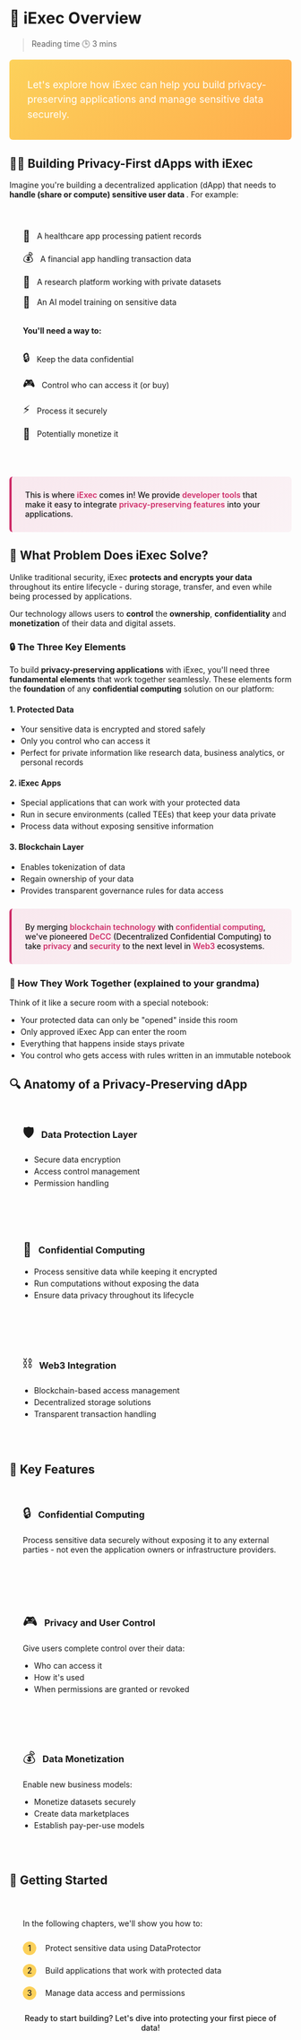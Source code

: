 # 🧐 iExec Overview

> Reading time 🕒 3 mins

<div class="hero">
  <div class="hero-content">
    <p>Let's explore how iExec can help you build privacy-preserving applications and manage sensitive data securely.</p>
  </div>
</div>

## 👨‍💻 Building Privacy-First dApps with iExec

<p>Imagine you're building a decentralized application (dApp) that needs to <strong> handle (share or compute) sensitive user data </strong>. For example:</p>
<div class="use-case-card">
  <div class="examples-list">
    <div class="example-item">
      <span class="example-icon">🏥</span>
      <span>A healthcare app processing patient records</span>
    </div>
    <div class="example-item">
      <span class="example-icon">💰</span>
      <span>A financial app handling transaction data</span>
    </div>
    <div class="example-item">
      <span class="example-icon">🔬</span>
      <span>A research platform working with private datasets</span>
    </div>
    <div class="example-item">
      <span class="example-icon">🤖</span>
      <span>An AI model training on sensitive data</span>
    </div>
  </div>

  <div class="requirements-list">
    <p><strong>You'll need a way to:</strong></p>
    <div class="requirement-item">
      <span class="req-icon">🔒</span>
      <span>Keep the data confidential</span>
    </div>
    <div class="requirement-item">
      <span class="req-icon">🎮</span>
      <span>Control who can access it (or buy)</span>
    </div>
    <div class="requirement-item">
      <span class="req-icon">⚡</span>
      <span>Process it securely</span>
    </div>
    <div class="requirement-item">
      <span class="req-icon">💎</span>
      <span>Potentially monetize it</span>
    </div>
  </div>
</div>

<div class="solution-note">
  <p>This is where <span class="highlight">iExec</span> comes in! We provide <span class="highlight">developer tools</span> that make it easy to integrate <span class="highlight">privacy-preserving features</span> into your applications.</p>
</div>

## 👷 What Problem Does iExec Solve?

Unlike traditional security, iExec **protects and encrypts your data**
throughout its entire lifecycle - during storage, transfer, and even while being
processed by applications.

Our technology allows users to **control** the **ownership**,
**confidentiality** and **monetization** of their data and digital assets.

### 🔒 The Three Key Elements

To build **privacy-preserving applications** with iExec, you'll need three
**fundamental elements** that work together seamlessly. These elements form the
**foundation** of any **confidential computing** solution on our platform:

#### 1. Protected Data

- Your sensitive data is encrypted and stored safely
- Only you control who can access it
- Perfect for private information like research data, business analytics, or
  personal records

#### 2. iExec Apps

- Special applications that can work with your protected data
- Run in secure environments (called TEEs) that keep your data private
- Process data without exposing sensitive information

#### 3. Blockchain Layer

- Enables tokenization of data
- Regain ownership of your data
- Provides transparent governance rules for data access

<div class="solution-note">
  <p>By merging <span class="highlight">blockchain technology</span> with <span class="highlight">confidential computing</span>, we've pioneered <span class="highlight">DeCC</span> (Decentralized Confidential Computing) to take <span class="highlight">privacy</span> and <span class="highlight">security</span> to the next level in <span class="highlight">Web3</span> ecosystems.</p>
</div>

### 🤝 How They Work Together (explained to your grandma)

Think of it like a secure room with a special notebook:

- Your protected data can only be "opened" inside this room
- Only approved iExec App can enter the room
- Everything that happens inside stays private
- You control who gets access with rules written in an immutable notebook

## 🔍 Anatomy of a Privacy-Preserving dApp

<div class="anatomy-grid">
  <div class="anatomy-card">
    <div class="card-header">
      <span class="card-icon">🛡️</span>
      <h3>Data Protection Layer</h3>
    </div>
    <ul>
      <li>Secure data encryption</li>
      <li>Access control management</li>
      <li>Permission handling</li>
    </ul>
  </div>

  <div class="anatomy-card">
    <div class="card-header">
      <span class="card-icon">🔐</span>
      <h3>Confidential Computing</h3>
    </div>
    <ul>
      <li>Process sensitive data while keeping it encrypted</li>
      <li>Run computations without exposing the data</li>
      <li>Ensure data privacy throughout its lifecycle</li>
    </ul>
  </div>

  <div class="anatomy-card">
    <div class="card-header">
      <span class="card-icon">⛓️</span>
      <h3>Web3 Integration</h3>
    </div>
    <ul>
      <li>Blockchain-based access management</li>
      <li>Decentralized storage solutions</li>
      <li>Transparent transaction handling</li>
    </ul>
  </div>
</div>

## 🎯 Key Features

<div class="features-grid">
  <div class="feature-card">
    <div class="feature-header">
      <span class="feature-icon">🔒</span>
      <h3>Confidential Computing</h3>
    </div>
    <p>Process sensitive data securely without exposing it to any external parties - not even the application owners or infrastructure providers.</p>
  </div>

  <div class="feature-card">
    <div class="feature-header">
      <span class="feature-icon">🎮</span>
      <h3>Privacy and User Control</h3>
    </div>
    <p>Give users complete control over their data:</p>
    <ul>
      <li>Who can access it</li>
      <li>How it's used</li>
      <li>When permissions are granted or revoked</li>
    </ul>
  </div>

  <div class="feature-card">
    <div class="feature-header">
      <span class="feature-icon">💰</span>
      <h3>Data Monetization</h3>
    </div>
    <p>Enable new business models:</p>
    <ul>
      <li>Monetize datasets securely</li>
      <li>Create data marketplaces</li>
      <li>Establish pay-per-use models</li>
    </ul>
  </div>
</div>

## 🚀 Getting Started

<div class="getting-started-card">
  <p>In the following chapters, we'll show you how to:</p>
  
  <div class="steps-list">
    <div class="step-item">
      <span class="step-number">1</span>
      <span>Protect sensitive data using DataProtector</span>
    </div>
    <div class="step-item">
      <span class="step-number">2</span>
      <span>Build applications that work with protected data</span>
    </div>
    <div class="step-item">
      <span class="step-number">3</span>
      <span>Manage data access and permissions</span>
    </div>
  </div>

  <div class="cta-wrapper">
    <p>Ready to start building? Let's dive into protecting your first piece of data!</p>
  </div>
</div>

<style>
:root {
  --primary-color: #FCD15A;
  --secondary-color: #1D1D24;
  --accent-color: #CE2C68;
  --background-light: #F5F5F5;
  --card-shadow: 0 2px 6px rgba(29, 29, 36, 0.1);
  --card-hover-shadow: 0 8px 24px rgba(29, 29, 36, 0.15);
  --border-radius: 6px;
  --transition: all 0.3s ease;
}

.hero {
  background: linear-gradient(135deg, #FCD15A, #FFAD4D);
  border-radius: var(--border-radius);
  padding: 2rem;
  color: white;
 
}

.hero-content {
  max-width: 800px;
  margin: 0 auto;
}

.hero p {
  margin: 0;
  font-size: 1.1rem;
  line-height: 1.5;
}

.use-case-card, .anatomy-card, .feature-card, .getting-started-card {
  background: var(--vp-c-bg-soft);
  border-radius: var(--border-radius);
  padding: 1.5rem;
  margin-bottom: 1rem;
}

.examples-list, .requirements-list {
  display: flex;
  flex-direction: column;
  gap: 0.75rem;
  margin: 1rem 0;
}

.example-item, .requirement-item {
  display: flex;
  align-items: center;
  gap: 0.75rem;
}

.example-icon, .req-icon {
  font-size: 1.25rem;
}

.solution-note {
  background: linear-gradient(135deg, rgba(206, 44, 104, 0.1), rgba(206, 44, 104, 0.05));
  border-radius: var(--border-radius);
  padding: 1.5rem;
  margin: 1.5rem 0;
  border-left: 4px solid #CE2C68;
}

.solution-note p {
  margin: 0;
  color: var(--vp-c-text-1);
  font-weight: 500;
}

.solution-note .highlight {
  color: #CE2C68;
  font-weight: 600;
}

.anatomy-grid, .features-grid {
  display: grid;
  grid-template-columns: repeat(auto-fit, minmax(280px, 1fr));
  gap: 1.5rem;
  margin: 1.5rem 0;
}

.card-header, .feature-header {
  display: flex;
  align-items: center;
  gap: 0.75rem;
  margin-bottom: 1rem;
}

.card-icon, .feature-icon {
  font-size: 1.5rem;
}

.card-header h3, .feature-header h3 {
  margin: 0;
  color: var(--vp-c-text-1);
}

ul {
  margin: 0.5rem 0;
  padding-left: 1.25rem;
}

li {
  margin: 0.25rem 0;
  color: var(--vp-c-text-2);
}

.steps-list {
  display: flex;
  flex-direction: column;
  gap: 1rem;
  margin: 1.5rem 0;
}

.step-item {
  display: flex;
  align-items: center;
  gap: 1rem;
}

.step-number {
  background: var(--primary-color);
  color: var(--secondary-color);
  width: 24px;
  height: 24px;
  border-radius: 50%;
  display: flex;
  align-items: center;
  justify-content: center;
  font-weight: 500;
}

.cta-wrapper {
  text-align: center;
  margin-top: 1.5rem;
  font-weight: 500;
}

@media (max-width: 768px) {
  .anatomy-grid, .features-grid {
    grid-template-columns: 1fr;
  }
}

.anatomy-card, .feature-card {
  border: 1px solid var(--vp-c-divider);
}
</style>
